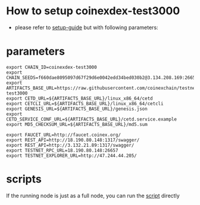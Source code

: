 # How to setup coinexdex-test3000

- please refer to [setup-guide](https://github.com/coinexchain/devops) but with following parameters:

# parameters
```shell
export CHAIN_ID=coinexdex-test3000
export CHAIN_SEEDS=f660dae8095097d67f29d6e0042edd34bed030b2@3.134.208.169:26656
export ARTIFACTS_BASE_URL=https://raw.githubusercontent.com/coinexchain/testnets/master/coinexdex-test3000
export CETD_URL=${ARTIFACTS_BASE_URL}/linux_x86_64/cetd
export CETCLI_URL=${ARTIFACTS_BASE_URL}/linux_x86_64/cetcli
export GENESIS_URL=${ARTIFACTS_BASE_URL}/genesis.json
export CETD_SERVICE_CONF_URL=${ARTIFACTS_BASE_URL}/cetd.service.example
export MD5_CHECKSUM_URL=${ARTIFACTS_BASE_URL}/md5.sum

export FAUCET_URL=http://faucet.coinex.org/
export REST_API=http://18.190.80.148:1317/swagger/
export REST_API=http://3.132.21.89:1317/swagger/
export TESTNET_RPC_URL=18.190.80.148:26657
export TESTNET_EXPLORER_URL=http://47.244.44.205/
```

# scripts

If the running node is just as a full node, you can run the [script](scripts/full_node.sh) directly
